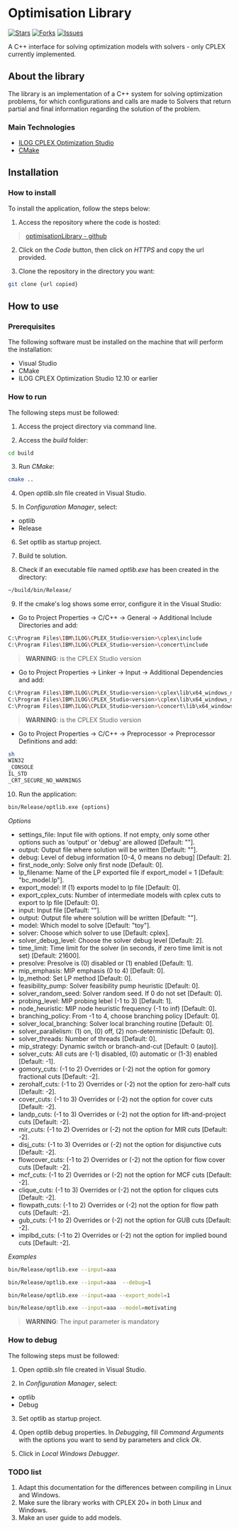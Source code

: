 
# Optimisation Library

[![Stars](https://img.shields.io/github/stars/cristianoarbex/optimisationLibrary)](https://img.shields.io/github/stars/cristianoarbex/optimisationLibrary)
[![Forks](https://img.shields.io/github/forks/cristianoarbex/optimisationLibrary)](https://img.shields.io/github/forks/cristianoarbex/optimisationLibrary)
[![Issues](https://img.shields.io/github/issues/cristianoarbex/optimisationLibrary)](https://img.shields.io/github/issues/cristianoarbex/optimisationLibrary)

A C++ interface for solving optimization models with solvers - only CPLEX currently implemented.

## About the library

The library is an implementation of a C++ system for solving optimization problems, for which configurations and calls are made to Solvers that return partial and final information regarding the solution of the problem.

### Main Technologies

* [ILOG CPLEX Optimization Studio](https://www.ibm.com/docs/en/icos/12.9.0?topic=cplex)
* [CMake](https://cmake.org/documentation/)

## Installation

### How to install

To install the application, follow the steps below:

1. Access the repository where the code is hosted:

> [optimisationLibrary - github](https://github.com/cristianoarbex/optimisationLibrary)

2. Click on the *Code* button, then click on *HTTPS* and copy the url provided.

3. Clone the repository in the directory you want:

  ```sh
  git clone {url copied}
  ```

## How to use

### Prerequisites

The following software must be installed on the machine that will perform the installation:

* Visual Studio
* CMake
* ILOG CPLEX Optimization Studio 12.10 or earlier

### How to run

The following steps must be followed:

1. Access the project directory via command line.

2. Access the *build* folder:
```sh
cd build
```

3. Run *CMake*:
```sh
cmake ..
```

4. Open *optlib.sln* file created in Visual Studio.

5. In *Configuration Manager*, select:
* optlib
* Release

6. Set optlib as startup project.

7. Build te solution.

8. Check if an executable file named *optlib.exe* has been created in the directory:
```sh
~/build/bin/Release/
```

9. If the cmake's log shows some error, configure it in the Visual Studio:
* Go to Project Properties -> C/C++ -> General -> Additional Include Directories and add:
```sh
C:\Program Files\IBM\ILOG\CPLEX_Studio<version>\cplex\include
C:\Program Files\IBM\ILOG\CPLEX_Studio<version>\concert\include
```

> **WARNING**:  <version> is the CPLEX Studio version

* Go to Project Properties -> Linker -> Input -> Additional Dependencies and add:
```sh
C:\Program Files\IBM\ILOG\CPLEX_Studio<version>\cplex\lib\x64_windows_msvc14\stat_mda\cplex<version>.lib
C:\Program Files\IBM\ILOG\CPLEX_Studio<version>\cplex\lib\x64_windows_msvc14\stat_mda\ilocplex.lib
C:\Program Files\IBM\ILOG\CPLEX_Studio<version>\concert\lib\x64_windows_msvc14\stat_mda\concert.lib
```

> **WARNING**:  <version> is the CPLEX Studio version

* Go to Project Properties -> C/C++ -> Preprocessor -> Preprocessor Definitions and add:
```sh
sh
WIN32
_CONSOLE
IL_STD
_CRT_SECURE_NO_WARNINGS
```

10. Run the application:
```sh
bin/Release/optlib.exe {options}
```

*Options*
* settings_file: Input file with options. If not empty, only some other options such as 'output' or 'debug' are allowed [Default: ""].
* output: Output file where solution will be written [Default: ""].
* debug: Level of debug information [0-4, 0 means no debug] [Default: 2].
* first_node_only: Solve only first node [Default: 0].
* lp_filename: Name of the LP exported file if export_model = 1 [Default: "bc_model.lp"].
* export_model: If (1) exports model to lp file [Default: 0].
* export_cplex_cuts: Number of intermediate models with cplex cuts to export to lp file [Default: 0].
* input: Input file [Default: ""].
* output: Output file where solution will be written [Default: ""].
* model: Which model to solve [Default: "toy"].
* solver: Choose which solver to use [Default: cplex].
* solver_debug_level: Choose the solver debug level [Default: 2].
* time_limit: Time limit for the solver (in seconds, if zero time limit is not set) [Default: 21600].
* presolve: Presolve is (0) disabled or (1) enabled [Default: 1].
* mip_emphasis: MIP emphasis (0 to 4) [Default: 0].
* lp_method: Set LP method [Default: 0].
* feasibility_pump: Solver feasibility pump heuristic [Default: 0].
* solver_random_seed: Solver random seed. If 0 do not set [Default: 0].
* probing_level: MIP probing lebel (-1 to 3) [Default: 1].
* node_heuristic: MIP node heuristic frequency (-1 to inf) [Default: 0].
* branching_policy: From -1 to 4, choose branching policy [Default: 0].
* solver_local_branching: Solver local branching routine [Default: 0].
* solver_parallelism: (1) on, (0) off, (2) non-deterministic [Default: 0].
* solver_threads: Number of threads [Default: 0].
* mip_strategy: Dynamic switch or branch-and-cut [Default: 0 (auto)].
* solver_cuts: All cuts are (-1) disabled, (0) automatic or (1-3) enabled [Default: -1].
* gomory_cuts: (-1 to 2) Overrides or (-2) not the option for gomory fractional cuts [Default: -2].
* zerohalf_cuts: (-1 to 2) Overrides or (-2) not the option for zero-half cuts [Default: -2].
* cover_cuts: (-1 to 3) Overrides or (-2) not the option for cover cuts [Default: -2].
* landp_cuts: (-1 to 3) Overrides or (-2) not the option for lift-and-project cuts [Default: -2].
* mir_cuts: (-1 to 2) Overrides or (-2) not the option for MIR cuts [Default: -2].
* disj_cuts: (-1 to 3) Overrides or (-2) not the option for disjunctive cuts [Default: -2].
* flowcover_cuts: (-1 to 2) Overrides or (-2) not the option for flow cover cuts [Default: -2].
* mcf_cuts: (-1 to 2) Overrides or (-2) not the option for MCF cuts [Default: -2].
* clique_cuts: (-1 to 3) Overrides or (-2) not the option for cliques cuts [Default: -2].
* flowpath_cuts: (-1 to 2) Overrides or (-2) not the option for flow path cuts [Default: -2].
* gub_cuts: (-1 to 2) Overrides or (-2) not the option for GUB cuts [Default: -2].
* implbd_cuts: (-1 to 2) Overrides or (-2) not the option for implied bound cuts [Default: -2].

*Examples*
```sh
bin/Release/optlib.exe --input=aaa 
```

```sh
bin/Release/optlib.exe --input=aaa  --debug=1 
```

```sh
bin/Release/optlib.exe --input=aaa --export_model=1
```

```sh
bin/Release/optlib.exe --input=aaa --model=motivating
```

> **WARNING**: The input parameter is mandatory

### How to debug

The following steps must be followed:

1. Open *optlib.sln* file created in Visual Studio.

2. In *Configuration Manager*, select:
* optlib
* Debug

3. Set optlib as startup project.

4. Open optlib debug properties. In *Debugging*, fill *Command Arguments* with the options you want to send by parameters and click *Ok*.

5. Click in *Local Windows Debugger*.


### TODO list

1. Adapt this documentation for the differences between compiling in Linux and Windows.
2. Make sure the library works with CPLEX 20+ in both Linux and Windows.
3. Make an user guide to add models.

